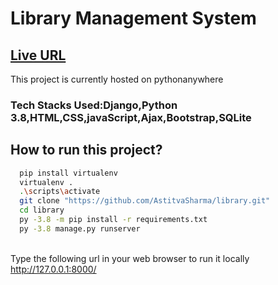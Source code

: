 # Library Management System<br/>
## <a href = "http://librarymanagement.pythonanywhere.com/">Live URL</a>
 This project is currently hosted on pythonanywhere

### <b>Tech Stacks Used:</b>Django,Python 3.8,HTML,CSS,javaScript,Ajax,Bootstrap,SQLite
## How to run this project?
```bash
  pip install virtualenv
  virtualenv .
  .\scripts\activate
  git clone "https://github.com/AstitvaSharma/library.git"
  cd library
  py -3.8 -m pip install -r requirements.txt
  py -3.8 manage.py runserver
 ```

</br> Type the following url in your web browser to run it locally http://127.0.0.1:8000/  </br>
